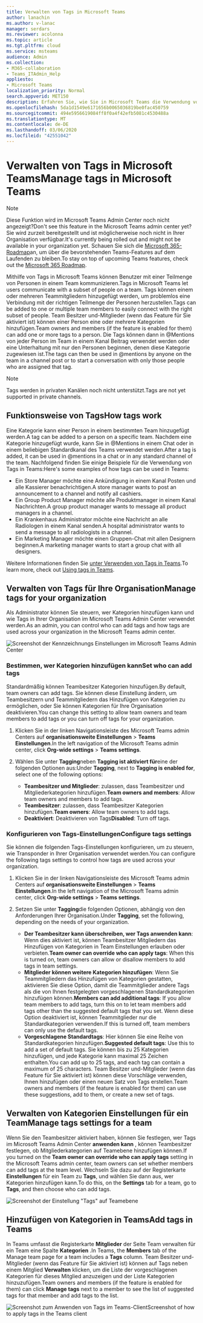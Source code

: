 ```yaml
---
title: Verwalten von Tags in Microsoft Teams
author: lanachin
ms.author: v-lanac
manager: serdars
ms.reviewer: acolonna
ms.topic: article
ms.tgt.pltfrm: cloud
ms.service: msteams
audience: Admin
ms.collection:
- M365-collaboration
- Teams_ITAdmin_Help
appliesto:
- Microsoft Teams
localization_priority: Normal
search.appverid: MET150
description: Erfahren Sie, wie Sie in Microsoft Teams die Verwendung von Tags in Ihrer Organisation verwalten können.
ms.openlocfilehash: 5da1d1549e6171656b0065036819be0fac450759
ms.sourcegitcommit: 494e5956619084ff8f0a4f42efb5081c4530488a
ms.translationtype: MT
ms.contentlocale: de-DE
ms.lasthandoff: 03/06/2020
ms.locfileid: "42551042"
---
```

# <a name="manage-tags-in-microsoft-teams"></a><span data-ttu-id="c8581-103">Verwalten von Tags in Microsoft Teams</span><span class="sxs-lookup"><span data-stu-id="c8581-103">Manage tags in Microsoft Teams</span></span>

> [!NOTE]
> <span data-ttu-id="c8581-104">Diese Funktion wird im Microsoft Teams Admin Center noch nicht angezeigt?</span><span class="sxs-lookup"><span data-stu-id="c8581-104">Don't see this feature in the Microsoft Teams admin center yet?</span></span> <span data-ttu-id="c8581-105">Sie wird zurzeit bereitgestellt und ist möglicherweise noch nicht in Ihrer Organisation verfügbar.</span><span class="sxs-lookup"><span data-stu-id="c8581-105">It's currently being rolled out and might not be available in your organization yet.</span></span> <span data-ttu-id="c8581-106">Schauen Sie sich die [Microsoft 365-Roadmap](https://www.microsoft.com/microsoft-365/roadmap?filters=&searchterms=microsoft%2Cteams)an, um über die bevorstehenden Teams-Features auf dem Laufenden zu bleiben.</span><span class="sxs-lookup"><span data-stu-id="c8581-106">To stay on top of upcoming Teams features, check out the [Microsoft 365 Roadmap](https://www.microsoft.com/microsoft-365/roadmap?filters=&searchterms=microsoft%2Cteams).</span></span>

<span data-ttu-id="c8581-107">Mithilfe von Tags in Microsoft Teams können Benutzer mit einer Teilmenge von Personen in einem Team kommunizieren.</span><span class="sxs-lookup"><span data-stu-id="c8581-107">Tags in Microsoft Teams let users communicate with a subset of people on a team.</span></span> <span data-ttu-id="c8581-108">Tags können einem oder mehreren Teammitgliedern hinzugefügt werden, um problemlos eine Verbindung mit der richtigen Teilmenge der Personen herzustellen.</span><span class="sxs-lookup"><span data-stu-id="c8581-108">Tags can be added to one or multiple team members to easily connect with the right subset of people.</span></span> <span data-ttu-id="c8581-109">Team Besitzer und-Mitglieder (wenn das Feature für Sie aktiviert ist) können einer Person eine oder mehrere Kategorien hinzufügen.</span><span class="sxs-lookup"><span data-stu-id="c8581-109">Team owners and members (if the feature is enabled for them) can add one or more tags to a person.</span></span> <span data-ttu-id="c8581-110">Die Tags können dann in @Mentions von jeder Person im Team in einem Kanal Beitrag verwendet werden oder eine Unterhaltung mit nur den Personen beginnen, denen diese Kategorie zugewiesen ist.</span><span class="sxs-lookup"><span data-stu-id="c8581-110">The tags can then be used in @mentions by anyone on the team in a channel post or to start a conversation with only those people who are assigned that tag.</span></span>

> [!NOTE]
> <span data-ttu-id="c8581-111">Tags werden in privaten Kanälen noch nicht unterstützt.</span><span class="sxs-lookup"><span data-stu-id="c8581-111">Tags are not yet supported in private channels.</span></span>

## <a name="how-tags-work"></a><span data-ttu-id="c8581-112">Funktionsweise von Tags</span><span class="sxs-lookup"><span data-stu-id="c8581-112">How tags work</span></span>

<span data-ttu-id="c8581-113">Eine Kategorie kann einer Person in einem bestimmten Team hinzugefügt werden.</span><span class="sxs-lookup"><span data-stu-id="c8581-113">A tag can be added to a person on a specific team.</span></span> <span data-ttu-id="c8581-114">Nachdem eine Kategorie hinzugefügt wurde, kann Sie in @Mentions in einem Chat oder in einem beliebigen Standardkanal des Teams verwendet werden.</span><span class="sxs-lookup"><span data-stu-id="c8581-114">After a tag is added, it can be used in @mentions in a chat or in any standard channel of the team.</span></span> <span data-ttu-id="c8581-115">Nachfolgend finden Sie einige Beispiele für die Verwendung von Tags in Teams:</span><span class="sxs-lookup"><span data-stu-id="c8581-115">Here's some examples of how tags can be used in Teams:</span></span>

- <span data-ttu-id="c8581-116">Ein Store Manager möchte eine Ankündigung in einem Kanal Posten und alle Kassierer benachrichtigen.</span><span class="sxs-lookup"><span data-stu-id="c8581-116">A store manager wants to post an announcement to a channel and notify all cashiers.</span></span>
- <span data-ttu-id="c8581-117">Ein Group Product Manager möchte alle Produktmanager in einem Kanal Nachrichten.</span><span class="sxs-lookup"><span data-stu-id="c8581-117">A group product manager wants to message all product managers in a channel.</span></span>
- <span data-ttu-id="c8581-118">Ein Krankenhaus Administrator möchte eine Nachricht an alle Radiologen in einem Kanal senden.</span><span class="sxs-lookup"><span data-stu-id="c8581-118">A hospital administrator wants to send a message to all radiologists in a channel.</span></span>
- <span data-ttu-id="c8581-119">Ein Marketing Manager möchte einen Gruppen-Chat mit allen Designern beginnen.</span><span class="sxs-lookup"><span data-stu-id="c8581-119">A marketing manager wants to start a group chat with all designers.</span></span> 

<span data-ttu-id="c8581-120">Weitere Informationen finden Sie [unter Verwenden von Tags in Teams](https://support.office.com/article/using-tags-in-teams-667bd56f-32b8-4118-9a0b-56807c96d91e).</span><span class="sxs-lookup"><span data-stu-id="c8581-120">To learn more, check out [Using tags in Teams](https://support.office.com/article/using-tags-in-teams-667bd56f-32b8-4118-9a0b-56807c96d91e).</span></span>

## <a name="manage-tags-for-your-organization"></a><span data-ttu-id="c8581-121">Verwalten von Tags für Ihre Organisation</span><span class="sxs-lookup"><span data-stu-id="c8581-121">Manage tags for your organization</span></span>

<span data-ttu-id="c8581-122">Als Administrator können Sie steuern, wer Kategorien hinzufügen kann und wie Tags in Ihrer Organisation im Microsoft Teams Admin Center verwendet werden.</span><span class="sxs-lookup"><span data-stu-id="c8581-122">As an admin, you can control who can add tags and how tags are used across your organization in the Microsoft Teams admin center.</span></span>

![Screenshot der Kennzeichnungs Einstellungen im Microsoft Teams Admin Center](media/manage-tags-admin-settings.png)

### <a name="set-who-can-add-tags"></a><span data-ttu-id="c8581-124">Bestimmen, wer Kategorien hinzufügen kann</span><span class="sxs-lookup"><span data-stu-id="c8581-124">Set who can add tags</span></span>

<span data-ttu-id="c8581-125">Standardmäßig können Teambesitzer Kategorien hinzufügen.</span><span class="sxs-lookup"><span data-stu-id="c8581-125">By default, team owners can add tags.</span></span> <span data-ttu-id="c8581-126">Sie können diese Einstellung ändern, um Teambesitzern und Teammitgliedern das Hinzufügen von Kategorien zu ermöglichen, oder Sie können Kategorien für Ihre Organisation deaktivieren.</span><span class="sxs-lookup"><span data-stu-id="c8581-126">You can change this setting to allow team owners and team members to add tags or you can turn off tags for your organization.</span></span>

1. <span data-ttu-id="c8581-127">Klicken Sie in der linken Navigationsleiste des Microsoft Teams admin Centers auf **organisationsweite Einstellungen** > **Teams Einstellungen**.</span><span class="sxs-lookup"><span data-stu-id="c8581-127">In the left navigation of the Microsoft Teams admin center, click **Org-wide settings** > **Teams settings**.</span></span>
2. <span data-ttu-id="c8581-128">Wählen Sie unter **Tagging**neben **Tagging ist aktiviert für**eine der folgenden Optionen aus:</span><span class="sxs-lookup"><span data-stu-id="c8581-128">Under **Tagging**, next to **Tagging is enabled for**, select one of the following options:</span></span>

    - <span data-ttu-id="c8581-129">**Teambesitzer und Mitglieder**: zulassen, dass Teambesitzer und Mitgliederkategorien hinzufügen.</span><span class="sxs-lookup"><span data-stu-id="c8581-129">**Team owners and members**: Allow team owners and members to add tags.</span></span>
    - <span data-ttu-id="c8581-130">**Teambesitzer**: zulassen, dass Teambesitzer Kategorien hinzufügen.</span><span class="sxs-lookup"><span data-stu-id="c8581-130">**Team owners**: Allow team owners to add tags.</span></span>
    - <span data-ttu-id="c8581-131">**Deaktiviert**: Deaktivieren von Tags</span><span class="sxs-lookup"><span data-stu-id="c8581-131">**Disabled**: Turn off tags.</span></span>

### <a name="configure-tags-settings"></a><span data-ttu-id="c8581-132">Konfigurieren von Tags-Einstellungen</span><span class="sxs-lookup"><span data-stu-id="c8581-132">Configure tags settings</span></span>

<span data-ttu-id="c8581-133">Sie können die folgenden Tags-Einstellungen konfigurieren, um zu steuern, wie Transponder in Ihrer Organisation verwendet werden.</span><span class="sxs-lookup"><span data-stu-id="c8581-133">You can configure the following tags settings to control how tags are used across your organization.</span></span>

1. <span data-ttu-id="c8581-134">Klicken Sie in der linken Navigationsleiste des Microsoft Teams admin Centers auf **organisationsweite Einstellungen** > **Teams Einstellungen**.</span><span class="sxs-lookup"><span data-stu-id="c8581-134">In the left navigation of the Microsoft Teams admin center, click **Org-wide settings** > **Teams settings**.</span></span>
2. <span data-ttu-id="c8581-135">Setzen Sie unter **Tagging**die folgenden Optionen, abhängig von den Anforderungen Ihrer Organisation.</span><span class="sxs-lookup"><span data-stu-id="c8581-135">Under **Tagging**, set the following, depending on the needs of your organization.</span></span>

    - <span data-ttu-id="c8581-136">**Der Teambesitzer kann überschreiben, wer Tags anwenden kann**: Wenn dies aktiviert ist, können Teambesitzer Mitgliedern das Hinzufügen von Kategorien in Team Einstellungen erlauben oder verbieten.</span><span class="sxs-lookup"><span data-stu-id="c8581-136">**Team owner can override who can apply tags**: When this is turned on, team owners can allow or disallow members to add tags in team settings.</span></span>
    - <span data-ttu-id="c8581-137">**Mitglieder können weitere Kategorien hinzufügen**: Wenn Sie Teammitgliedern das Hinzufügen von Kategorien gestatten, aktivieren Sie diese Option, damit die Teammitglieder andere Tags als die von Ihnen festgelegten vorgeschlagenen Standardkategorien hinzufügen können.</span><span class="sxs-lookup"><span data-stu-id="c8581-137">**Members can add additional tags**: If you allow team members to add tags, turn this on to let team members add tags other than the suggested default tags that you set.</span></span> <span data-ttu-id="c8581-138">Wenn diese Option deaktiviert ist, können Teammitglieder nur die Standardkategorien verwenden.</span><span class="sxs-lookup"><span data-stu-id="c8581-138">If this is turned off, team members can only use the default tags.</span></span>
    - <span data-ttu-id="c8581-139">**Vorgeschlagene Standardtags**: Hier können Sie eine Reihe von Standardkategorien hinzufügen.</span><span class="sxs-lookup"><span data-stu-id="c8581-139">**Suggested default tags**: Use this to add a set of default tags.</span></span> <span data-ttu-id="c8581-140">Sie können bis zu 25 Kategorien hinzufügen, und jede Kategorie kann maximal 25 Zeichen enthalten.</span><span class="sxs-lookup"><span data-stu-id="c8581-140">You can add up to 25 tags, and each tag can contain a maximum of 25 characters.</span></span> <span data-ttu-id="c8581-141">Team Besitzer und-Mitglieder (wenn das Feature für Sie aktiviert ist) können diese Vorschläge verwenden, Ihnen hinzufügen oder einen neuen Satz von Tags erstellen.</span><span class="sxs-lookup"><span data-stu-id="c8581-141">Team owners and members (if the feature is enabled for them) can use these suggestions, add to them, or create a new set of tags.</span></span>

## <a name="manage-tags-settings-for-a-team"></a><span data-ttu-id="c8581-142">Verwalten von Kategorien Einstellungen für ein Team</span><span class="sxs-lookup"><span data-stu-id="c8581-142">Manage tags settings for a team</span></span>

<span data-ttu-id="c8581-143">Wenn Sie den Teambesitzer aktiviert haben, können Sie festlegen, wer Tags im Microsoft Teams Admin Center **anwenden kann** , können Teambesitzer festlegen, ob Mitgliederkategorien auf Teamebene hinzufügen können.</span><span class="sxs-lookup"><span data-stu-id="c8581-143">If you turned on the **Team owner can override who can apply tags** setting in the Microsoft Teams admin center, team owners can set whether members can add tags at the team level.</span></span> <span data-ttu-id="c8581-144">Wechseln Sie dazu auf der Registerkarte **Einstellungen** für ein Team zu **Tags**, und wählen Sie dann aus, wer Kategorien hinzufügen kann.</span><span class="sxs-lookup"><span data-stu-id="c8581-144">To do this, on the **Settings** tab for a team, go to **Tags**, and then choose who can add tags.</span></span>

![Screenshot der Einstellung "Tags" auf Teamebene](media/manage-tags-team-settings.png)

## <a name="add-tags-in-teams"></a><span data-ttu-id="c8581-146">Hinzufügen von Kategorien in Teams</span><span class="sxs-lookup"><span data-stu-id="c8581-146">Add tags in Teams</span></span>

<span data-ttu-id="c8581-147">In Teams umfasst die Registerkarte **Mitglieder** der Seite Team verwalten für ein Team eine Spalte **Kategorien** .</span><span class="sxs-lookup"><span data-stu-id="c8581-147">In Teams, the **Members** tab of the Manage team page for a team includes a **Tags** column.</span></span> <span data-ttu-id="c8581-148">Team Besitzer und-Mitglieder (wenn das Feature für Sie aktiviert ist) können auf Tags neben einem Mitglied **Verwalten** klicken, um die Liste der vorgeschlagenen Kategorien für dieses Mitglied anzuzeigen und der Liste Kategorien hinzuzufügen.</span><span class="sxs-lookup"><span data-stu-id="c8581-148">Team owners and members (if the feature is enabled for them) can click **Manage tags** next to a member to see the list of suggested tags for that member and add tags to the list.</span></span>

![<span data-ttu-id="c8581-149">Screenshot zum Anwenden von Tags im Teams-Client</span><span class="sxs-lookup"><span data-stu-id="c8581-149">Screenshot of how to apply tags in the Teams client</span></span> ](media/manage-tags-teams.png) 
